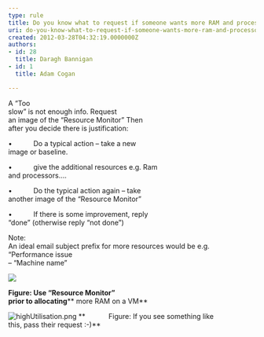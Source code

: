 ```yaml
---
type: rule
title: Do you know what to request if someone wants more RAM and processors on a VM or a PC?
uri: do-you-know-what-to-request-if-someone-wants-more-ram-and-processors-on-a-vm-or-a-pc
created: 2012-03-28T04:32:19.0000000Z
authors:
- id: 28
  title: Daragh Bannigan
- id: 1
  title: Adam Cogan

---
```


 
A “Too<br>slow” is not enough info.​​​
   ​Request<br>an image of the “Resource Monitor”
Then<br>after you decide there is justification:

•           Do a typical action – take a new<br>image or baseline.

•           give the ​​additional resources e.g. Ram<br>and processors….

•           Do the typical action again – take<br>another image of the “Resource Monitor”

•           If there is some improvement, reply<br>“done” (otherwise reply “not done”)



Note:<br>An ideal email subject prefix for more resources would be e.g. “Performance issue<br>– “Machine name”



**![](/PublishingImages/resource_monitor.png)**

**Figure: Use “Resource Monitor”<br>prior to allocating**** more RAM on a VM**

![highUtilisation.png](/PublishingImages/highUtilisation.png)
**            Figure: If you see something like<br>this, pass their request :-)**

